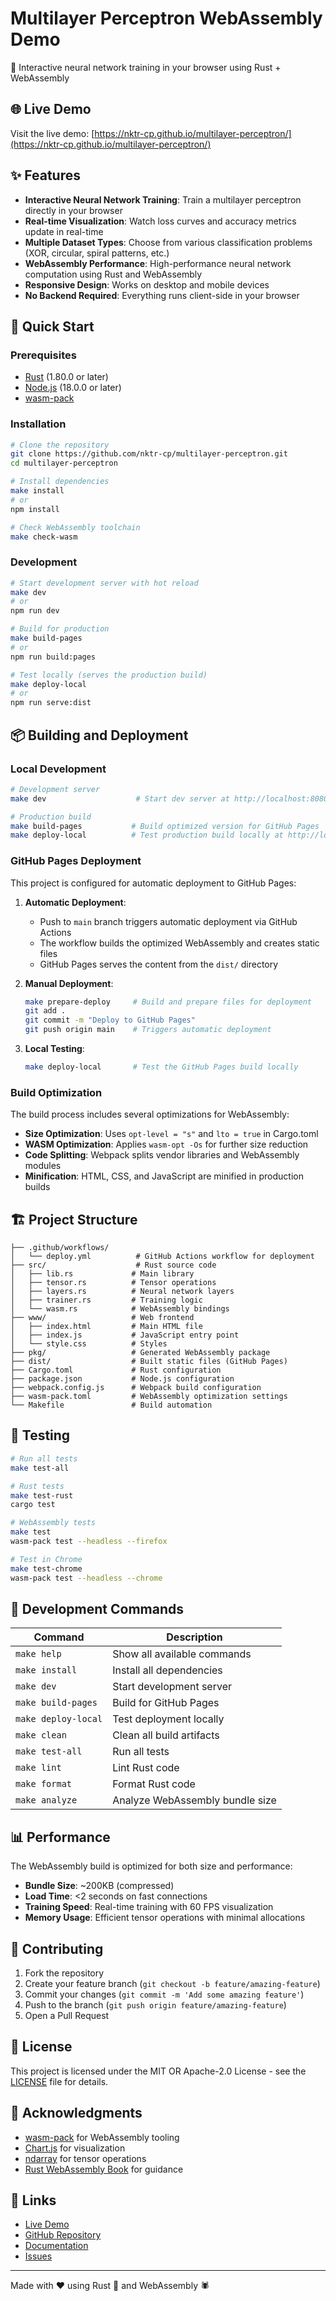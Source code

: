 # Multilayer Perceptron WebAssembly Demo

🧠 Interactive neural network training in your browser using Rust + WebAssembly

## 🌐 Live Demo

Visit the live demo: [https://nktr-cp.github.io/multilayer-perceptron/](https://nktr-cp.github.io/multilayer-perceptron/)

## ✨ Features

- **Interactive Neural Network Training**: Train a multilayer perceptron directly in your browser
- **Real-time Visualization**: Watch loss curves and accuracy metrics update in real-time
- **Multiple Dataset Types**: Choose from various classification problems (XOR, circular, spiral patterns, etc.)
- **WebAssembly Performance**: High-performance neural network computation using Rust and WebAssembly
- **Responsive Design**: Works on desktop and mobile devices
- **No Backend Required**: Everything runs client-side in your browser

## 🚀 Quick Start

### Prerequisites

- [Rust](https://rustup.rs/) (1.80.0 or later)
- [Node.js](https://nodejs.org/) (18.0.0 or later)
- [wasm-pack](https://rustwasm.github.io/wasm-pack/installer/)

### Installation

```bash
# Clone the repository
git clone https://github.com/nktr-cp/multilayer-perceptron.git
cd multilayer-perceptron

# Install dependencies
make install
# or
npm install

# Check WebAssembly toolchain
make check-wasm
```

### Development

```bash
# Start development server with hot reload
make dev
# or
npm run dev

# Build for production
make build-pages
# or
npm run build:pages

# Test locally (serves the production build)
make deploy-local
# or
npm run serve:dist
```

## 📦 Building and Deployment

### Local Development

```bash
# Development server
make dev                    # Start dev server at http://localhost:8080

# Production build
make build-pages           # Build optimized version for GitHub Pages
make deploy-local          # Test production build locally at http://localhost:8000
```

### GitHub Pages Deployment

This project is configured for automatic deployment to GitHub Pages:

1. **Automatic Deployment**: 
   - Push to `main` branch triggers automatic deployment via GitHub Actions
   - The workflow builds the optimized WebAssembly and creates static files
   - GitHub Pages serves the content from the `dist/` directory

2. **Manual Deployment**:
   ```bash
   make prepare-deploy     # Build and prepare files for deployment
   git add .
   git commit -m "Deploy to GitHub Pages"
   git push origin main    # Triggers automatic deployment
   ```

3. **Local Testing**:
   ```bash
   make deploy-local       # Test the GitHub Pages build locally
   ```

### Build Optimization

The build process includes several optimizations for WebAssembly:

- **Size Optimization**: Uses `opt-level = "s"` and `lto = true` in Cargo.toml
- **WASM Optimization**: Applies `wasm-opt -Os` for further size reduction
- **Code Splitting**: Webpack splits vendor libraries and WebAssembly modules
- **Minification**: HTML, CSS, and JavaScript are minified in production builds

## 🏗️ Project Structure

```
├── .github/workflows/
│   └── deploy.yml          # GitHub Actions workflow for deployment
├── src/                    # Rust source code
│   ├── lib.rs             # Main library
│   ├── tensor.rs          # Tensor operations
│   ├── layers.rs          # Neural network layers
│   ├── trainer.rs         # Training logic
│   └── wasm.rs            # WebAssembly bindings
├── www/                   # Web frontend
│   ├── index.html         # Main HTML file
│   ├── index.js           # JavaScript entry point
│   └── style.css          # Styles
├── pkg/                   # Generated WebAssembly package
├── dist/                  # Built static files (GitHub Pages)
├── Cargo.toml             # Rust configuration
├── package.json           # Node.js configuration
├── webpack.config.js      # Webpack build configuration
├── wasm-pack.toml         # WebAssembly optimization settings
└── Makefile               # Build automation
```

## 🧪 Testing

```bash
# Run all tests
make test-all

# Rust tests
make test-rust
cargo test

# WebAssembly tests
make test
wasm-pack test --headless --firefox

# Test in Chrome
make test-chrome
wasm-pack test --headless --chrome
```

## 🔧 Development Commands

| Command | Description |
|---------|-------------|
| `make help` | Show all available commands |
| `make install` | Install all dependencies |
| `make dev` | Start development server |
| `make build-pages` | Build for GitHub Pages |
| `make deploy-local` | Test deployment locally |
| `make clean` | Clean all build artifacts |
| `make test-all` | Run all tests |
| `make lint` | Lint Rust code |
| `make format` | Format Rust code |
| `make analyze` | Analyze WebAssembly bundle size |

## 📊 Performance

The WebAssembly build is optimized for both size and performance:

- **Bundle Size**: ~200KB (compressed)
- **Load Time**: <2 seconds on fast connections
- **Training Speed**: Real-time training with 60 FPS visualization
- **Memory Usage**: Efficient tensor operations with minimal allocations

## 🤝 Contributing

1. Fork the repository
2. Create your feature branch (`git checkout -b feature/amazing-feature`)
3. Commit your changes (`git commit -m 'Add some amazing feature'`)
4. Push to the branch (`git push origin feature/amazing-feature`)
5. Open a Pull Request

## 📄 License

This project is licensed under the MIT OR Apache-2.0 License - see the [LICENSE](LICENSE) file for details.

## 🙏 Acknowledgments

- [wasm-pack](https://rustwasm.github.io/wasm-pack/) for WebAssembly tooling
- [Chart.js](https://www.chartjs.org/) for visualization
- [ndarray](https://github.com/rust-ndarray/ndarray) for tensor operations
- [Rust WebAssembly Book](https://rustwasm.github.io/docs/book/) for guidance

## 🔗 Links

- [Live Demo](https://nktr-cp.github.io/multilayer-perceptron/)
- [GitHub Repository](https://github.com/nktr-cp/multilayer-perceptron)
- [Documentation](https://docs.rs/multilayer-perceptron)
- [Issues](https://github.com/nktr-cp/multilayer-perceptron/issues)

---

Made with ❤️ using Rust 🦀 and WebAssembly 🕷️